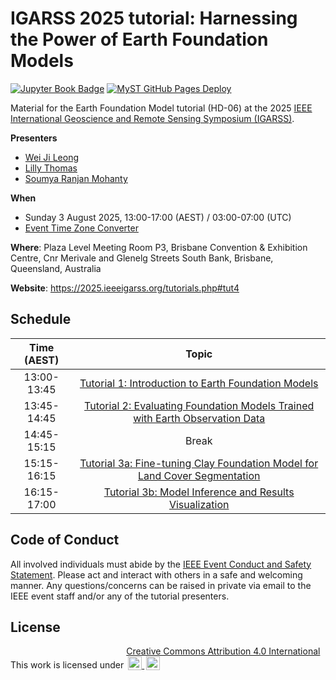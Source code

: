 # IGARSS 2025 tutorial: Harnessing the Power of Earth Foundation Models

[![Jupyter Book Badge](https://jupyterbook.org/badge.svg)](https://www.developmentseed.org/igarss25tutorial)
[![MyST GitHub Pages Deploy](https://github.com/developmentseed/igarss25tutorial/actions/workflows/deploy.yml/badge.svg)](https://github.com/developmentseed/igarss25tutorial/actions/workflows/deploy.yml)

Material for the Earth Foundation Model tutorial (HD-06) at the 2025
[IEEE International Geoscience and Remote Sensing Symposium (IGARSS)](https://2025.ieeeigarss.org).

**Presenters**

- [Wei Ji Leong](https://github.com/weiji14)
- [Lilly Thomas](https://github.com/lillythomas)
- [Soumya Ranjan Mohanty](https://github.com/srmsoumya)

**When**

- Sunday 3 August 2025, 13:00-17:00 (AEST) / 03:00-07:00 (UTC)
- [Event Time Zone Converter](https://www.timeanddate.com/worldclock/fixedtime.html?msg=IGARSS+2025+tutorial%3A+Harnessing+the+Power+of+Earth+Foundation+Models&iso=20250803T13&p1=47&ah=4)

**Where**: Plaza Level Meeting Room P3, Brisbane Convention & Exhibition Centre, Cnr Merivale and Glenelg Streets
South Bank, Brisbane, Queensland, Australia

**Website**: https://2025.ieeeigarss.org/tutorials.php#tut4

## Schedule

| Time (AEST) |                                                    Topic                                                     |
| :---------: | :----------------------------------------------------------------------------------------------------------: |
| 13:00-13:45 | [Tutorial 1: Introduction to Earth Foundation Models](./tut1_intro.md)                                       |
| 13:45-14:45 | [Tutorial 2: Evaluating Foundation Models Trained with Earth Observation Data](./tut2_EOFM_Evaluation.ipynb) |
| 14:45-15:15 | Break                                                                                                        |
| 15:15-16:15 | [Tutorial 3a: Fine-tuning Clay Foundation Model for Land Cover Segmentation](./tut3a_EOFM_finetune.ipynb)    |
| 16:15-17:00 | [Tutorial 3b: Model Inference and Results Visualization](./tut3b_EOFM_inference.ipynb)                       |

## Code of Conduct

All involved individuals must abide by the
[IEEE Event Conduct and Safety Statement](https://www.ieee.org/conferences/event-terms-and-conditions#event-conduct-and-safety).
Please act and interact with others in a safe and welcoming manner.
Any questions/concerns can be raised in private via email to the IEEE event staff
and/or any of the tutorial presenters.

## License

<p xmlns:cc="http://creativecommons.org/ns#" >This work is licensed under
  <a href="https://creativecommons.org/licenses/by/4.0" target="_blank" rel="license noopener noreferrer" style="display:inline-block;">
    Creative Commons Attribution 4.0 International<br>
    <img style="height:22px!important;margin-left:3px;vertical-align:text-bottom;" src="https://mirrors.creativecommons.org/presskit/icons/cc.svg" alt="">
    <img style="height:22px!important;margin-left:3px;vertical-align:text-bottom;" src="https://mirrors.creativecommons.org/presskit/icons/by.svg" alt="">
  </a>
</p>
